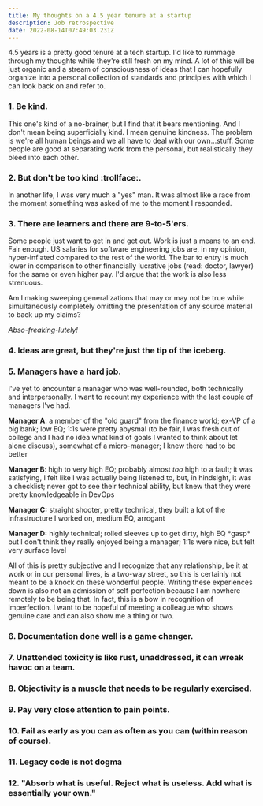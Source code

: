 ```yaml
---
title: My thoughts on a 4.5 year tenure at a startup
description: Job retrospective
date: 2022-08-14T07:49:03.231Z
---
```

4.5 years is a pretty good tenure at a tech startup. I'd like to rummage through my thoughts while they're still fresh on my mind. A lot of this will be just organic and a stream of consciousness of ideas that I can hopefully organize into a personal collection of standards and principles with which I can look back on and refer to.

### 1. Be kind.

This one's kind of a no-brainer, but I find that it bears mentioning. And I don't mean being superficially kind. I mean genuine kindness. The problem is we're all human beings and we all have to deal with our own...stuff. Some people are good at separating work from the personal, but realistically they bleed into each other. 

### 2. But don't be too kind :trollface:.

In another life, I was very much a "yes" man. It was almost like a race from the moment something was asked of me to the moment I responded. 

### 3. There are learners and there are 9-to-5'ers.

Some people just want to get in and get out. Work is just a means to an end. Fair enough. US salaries for software engineering jobs are, in my opinion, hyper-inflated compared to the rest of the world. The bar to entry is much lower in comparison to other financially lucrative jobs (read: doctor, lawyer) for the same or even higher pay. I'd argue that the work is also less strenuous.

Am I making sweeping generalizations that may or may not be true while simultaneously completely omitting the presentation of any source material to back up my claims?

*Abso-freaking-lutely!* 



### 4. Ideas are great, but they're just the tip of the iceberg.



### 5. Managers have a hard job.

I've yet to encounter a manager who was well-rounded, both technically and interpersonally. I want to recount my experience with the last couple of managers I've had.

**Manager A**: a member of the "old guard" from the finance world; ex-VP of a big bank; low EQ; 1:1s were pretty abysmal (to be fair, I was fresh out of college and I had no idea what kind of goals I wanted to think about let alone discuss), somewhat of a micro-manager; I knew there had to be better

**Manager B**: high to very high EQ; probably almost *too* high to a fault; it was satisfying, I felt like I was actually being listened to, but, in hindsight, it was a checklist; never got to see their technical ability, but knew that they were pretty knowledgeable in DevOps

**Manager C:** straight shooter, pretty technical, they built a lot of the infrastructure I worked on, medium EQ, arrogant

**Manager D:** highly technical; rolled sleeves up to get dirty, high EQ \*gasp\* but I don't think they really enjoyed being a manager; 1:1s were nice, but felt very surface level

All of this is pretty subjective and I recognize that any relationship, be it at work or in our personal lives, is a two-way street, so this is certainly not meant to be a knock on these wonderful people. Writing these experiences down is also not an admission of self-perfection because I am nowhere remotely to be being that. In fact, this is a bow in recognition of imperfection. I want to be hopeful of meeting a colleague who shows genuine care and can also show me a thing or two.

### 6. Documentation done well is a game changer.

### 7. Unattended toxicity is like rust, unaddressed, it can wreak havoc on a team.

### 8. Objectivity is a muscle that needs to be regularly exercised.

### 9. Pay very close attention to pain points.

### 10. Fail as early as you can as often as you can (within reason of course).

### 11. Legacy code is not dogma

### 12. "Absorb what is useful. Reject what is useless. Add what is essentially your own."